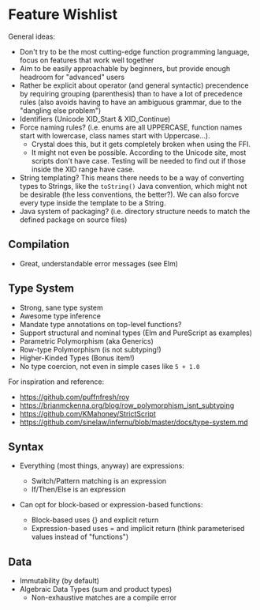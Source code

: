 # Feature Wishlist

General ideas:

- Don't try to be the most cutting-edge function programming language, focus on features that work well together
- Aim to be easily approachable by beginners, but provide enough headroom for "advanced" users
- Rather be explicit about operator (and general syntactic) precendence by requiring grouping (parenthesis) than to have a lot of precedence rules (also avoids having to have an ambiguous grammar, due to the "dangling else problem")
- Identifiers (Unicode XID_Start & XID_Continue)
- Force naming rules? (i.e. enums are all UPPERCASE, function names start with lowercase, class names start with Uppercase...).
  - Crystal does this, but it gets completely broken when using the FFI.
  - It might not even be possible. According to the Unicode site, most scripts don't have case. Testing will be needed to find out if those inside the XID range have case.
- String templating? This means there needs to be a way of converting types to Strings, like the `toString()` Java convention, which might not be desirable (the less conventions, the better?). We can also forcve every type inside the template to be a String.
- Java system of packaging? (i.e. directory structure needs to match the defined package on source files)

## Compilation

- Great, understandable error messages (see Elm)

## Type System

- Strong, sane type system
- Awesome type inference
- Mandate type annotations on top-level functions?
- Support structural and nominal types (Elm and PureScript as examples)
- Parametric Polymorphism (aka Generics)
- Row-type Polymorphism (is not subtyping!)
- Higher-Kinded Types (Bonus item!)
- No type coercion, not even in simple cases like `5 + 1.0`

For inspiration and reference:
- https://github.com/puffnfresh/roy
- https://brianmckenna.org/blog/row_polymorphism_isnt_subtyping
- https://github.com/KMahoney/StrictScript
- https://github.com/sinelaw/infernu/blob/master/docs/type-system.md

## Syntax

- Everything (most things, anyway) are expressions:
  - Switch/Pattern matching is an expression
  - If/Then/Else is an expression

- Can opt for block-based or expression-based functions:
  - Block-based uses {} and explicit return
  - Expression-based uses = and implicit return (think parameterised values instead of "functions")

## Data

- Immutability (by default)
- Algebraic Data Types (sum and product types)
  - Non-exhaustive matches are a compile error
